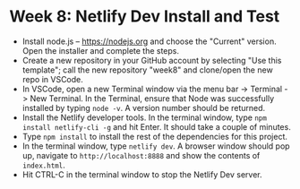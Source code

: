# Week 8: Netlify Dev Install and Test

- Install node.js – https://nodejs.org and choose the "Current" version. Open the installer and complete the steps.
- Create a new repository in your GitHub account by selecting "Use this template"; call the new repository "week8" and clone/open the new repo in VSCode.
- In VSCode, open a new Terminal window via the menu bar -> Terminal -> New Terminal. In the Terminal, ensure that Node was successfully installed by typing `node -v`. A version number should be returned.
- Install the Netlify developer tools. In the terminal window, type `npm install netlify-cli -g` and hit Enter. It should take a couple of minutes.
- Type `npm install` to install the rest of the dependencies for this project.
- In the terminal window, type `netlify dev`. A browser window should pop up, navigate to `http://localhost:8888` and show the contents of `index.html`.
- Hit CTRL-C in the terminal window to stop the Netlify Dev server.